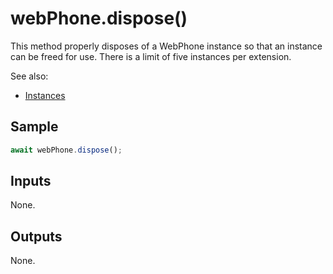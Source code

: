 # webPhone.dispose()

This method properly disposes of a WebPhone instance so that an instance can be freed for use. There is a limit of five instances per extension. 

See also:

* [Instances](../get-started/instances.md)

## Sample

```ts
await webPhone.dispose();
```

## Inputs

None.

## Outputs 

None. 
